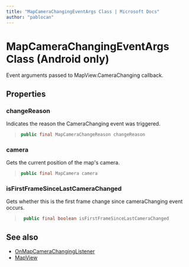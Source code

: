 ```yaml
---
title: "MapCameraChangingEventArgs Class | Microsoft Docs"
author: "pablocan"
---
```


# MapCameraChangingEventArgs Class (Android only)

Event arguments passed to MapView.CameraChanging callback.

## Properties

### changeReason

Indicates the reason the CameraChanging event was triggered.

>```java
> public final MapCameraChangeReason changeReason
>```

### camera

Gets the current position of the map's camera.

>```java
> public final MapCamera camera
>```

### isFirstFrameSinceLastCameraChanged

Gets whether this is the first frame change since cameraChanging event occurs.

>```java
>  public final boolean isFirstFrameSinceLastCameraChanged
>```

## See also

* [OnMapCameraChangingListener](OnMapCameraChangingListener-interface.md)
* [MapView](../MapView-class.md)
